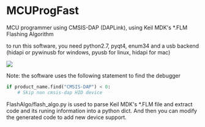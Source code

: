 # MCUProgFast
 MCU programmer using CMSIS-DAP (DAPLink), using Keil MDK's *.FLM Flashing Algorithm

to run this software, you need python2.7, pyqt4, enum34 and a usb backend (hidapi or pywinusb for windows, pyusb for linux, hidapi for mac)

![](https://github.com/XIVN1987/MCUProgFast/blob/master/截图.jpg)

Note: the software uses the following statement to find the debugger
``` python 
if product_name.find("CMSIS-DAP") < 0:
    # Skip non cmsis-dap HID device
```

FlashAlgo/flash_algo.py is used to parse Keil MDK's *.FLM file and extract code and its runing information into a python dict. And then you can modify the generated code to add new device support.
